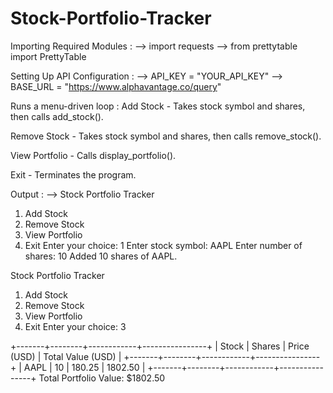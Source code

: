 # Stock-Portfolio-Tracker



Importing Required Modules :
--> import requests
--> from prettytable import PrettyTable

Setting Up API Configuration :
--> API_KEY = "YOUR_API_KEY"
--> BASE_URL = "https://www.alphavantage.co/query"

Runs a menu-driven loop : 
Add Stock - Takes stock symbol and shares, then calls add_stock().

Remove Stock - Takes stock symbol and shares, then calls remove_stock().

View Portfolio - Calls display_portfolio().

Exit - Terminates the program.

Output : 
--> Stock Portfolio Tracker
1. Add Stock
2. Remove Stock
3. View Portfolio
4. Exit
Enter your choice: 1
Enter stock symbol: AAPL
Enter number of shares: 10
Added 10 shares of AAPL.

Stock Portfolio Tracker
1. Add Stock
2. Remove Stock
3. View Portfolio
4. Exit
Enter your choice: 3

+-------+--------+------------+----------------+
| Stock | Shares | Price (USD) | Total Value (USD) |
+-------+--------+------------+----------------+
| AAPL  |   10   |  180.25    |    1802.50    |
+-------+--------+------------+----------------+
Total Portfolio Value: $1802.50

